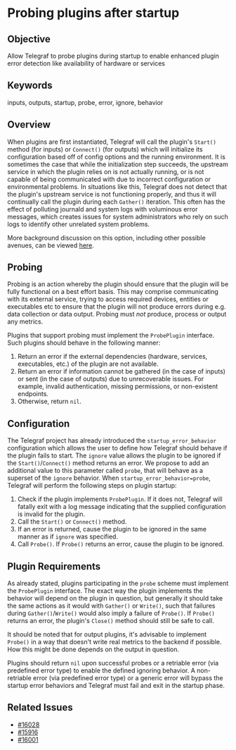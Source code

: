 # Probing plugins after startup

## Objective

Allow Telegraf to probe plugins during startup to enable enhanced plugin error 
detection like availability of hardware or services

## Keywords

inputs, outputs, startup, probe, error, ignore, behavior

## Overview

When plugins are first instantiated, Telegraf will call the plugin's `Start()` 
method (for inputs) or `Connect()` (for outputs) which will initialize its 
configuration based off of config options and the running environment. It is 
sometimes the case that while the initialization step succeeds, the upstream 
service in which the plugin relies on is not actually running, or is not capable 
of being communicated with due to incorrect configuration or environmental 
problems. In situations like this, Telegraf does not detect that the plugin's 
upstream service is not functioning properly, and thus it will continually call 
the plugin during each `Gather()` iteration. This often has the effect of 
polluting journald and system logs with voluminous error messages, which creates 
issues for system administrators who rely on such logs to identify other 
unrelated system problems.

More background discussion on this option, including other possible avenues, can 
be viewed [here](https://github.com/influxdata/telegraf/issues/16028).

## Probing

Probing is an action whereby the plugin should ensure that the plugin will be
fully functional on a best effort basis. This may comprise communicating with
its external service, trying to access required devices, entities or executables
etc  to ensure that the plugin will not produce errors during e.g. data collection
or data output. Probing must *not* produce, process or output any metrics.

Plugins that support probing must implement the `ProbePlugin` interface. Such 
plugins should behave in the following manner:

1. Return an error if the external dependencies (hardware, services, 
executables, etc.) of the plugin are not available.
2. Return an error if information cannot be gathered (in the case of inputs) or 
sent (in the case of outputs) due to unrecoverable issues. For example, invalid 
authentication, missing permissions, or non-existent endpoints.
3. Otherwise, return `nil`.

## Configuration

The Telegraf project has already introduced the `startup_error_behavior` 
configuration which allows the user to define how Telegraf should behave if the 
plugin fails to start. The `ignore` value allows the plugin to be ignored if the 
`Start()`/`Connect()` method returns an error. We propose to add an additional 
value to this parameter called `probe`, that will behave as a superset of the 
`ignore` behavior. When `startup_error_behavior=probe`, Telegraf will perform 
the following steps on plugin startup:

1. Check if the plugin implements `ProbePlugin`. If it does not, Telegraf will 
fatally exit with a log message indicating that the supplied configuration is 
invalid for the plugin.
2. Call the `Start()` or `Connect()` method.
3. If an error is returned, cause the plugin to be ignored in the same manner as 
if `ignore` was specified.
4. Call `Probe()`. If `Probe()` returns an error, cause the plugin to be ignored.

## Plugin Requirements

As already stated, plugins participating in the `probe` scheme must implement 
the `ProbePlugin` interface. The exact way the plugin implements the behavior 
will depend on the plugin in question, but generally it should take the same 
actions as it would with `Gather()` or `Write()`, such that failures during 
`Gather()`/`Write()` would also imply a failure of `Probe()`. If `Probe()` 
returns an error, the plugin's `Close()` method should still be safe to call.

It should be noted that for output plugins, it's advisable to implement 
`Probe()` in a way that doesn't write real metrics to the backend if possible. 
How this might be done depends on the output in question.

Plugins should return `nil` upon successful probes or a retriable error (via 
predefined error type) to enable the defined ignoring behavior. A non-retriable 
error (via predefined error type) or a generic error will bypass the startup 
error behaviors and Telegraf must fail and exit in the startup phase.

## Related Issues

- [#16028](https://github.com/influxdata/telegraf/issues/16028)
- [#15916](https://github.com/influxdata/telegraf/pull/15916)
- [#16001](https://github.com/influxdata/telegraf/pull/16001)

